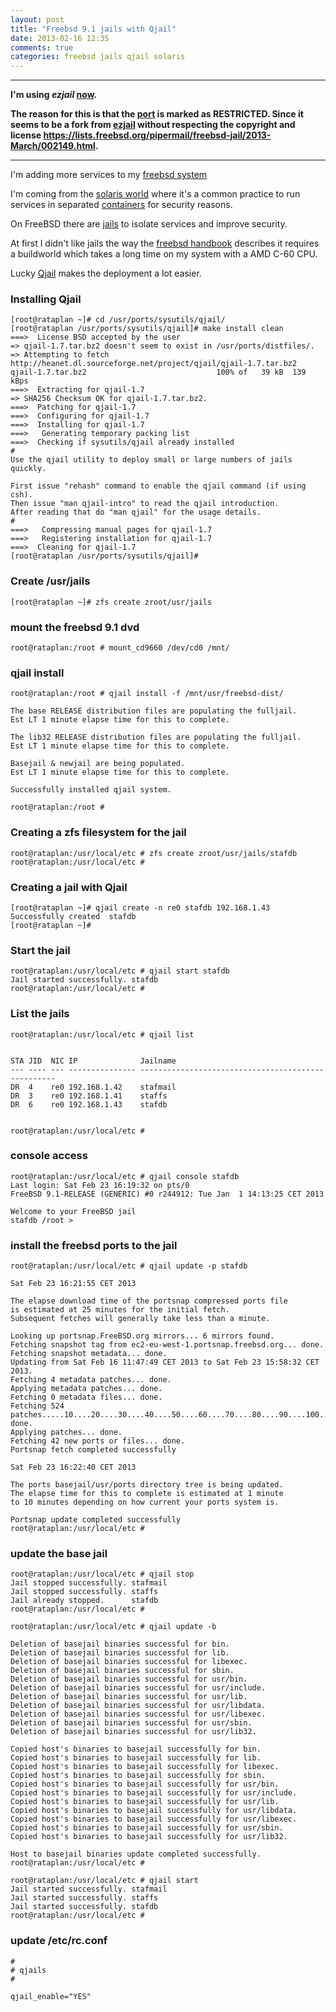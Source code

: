 ```yaml
---
layout: post
title: "Freebsd 9.1 jails with Qjail"
date: 2013-02-16 12:35
comments: true
categories: freebsd jails qjail solaris 
---
```


<hr />
<strong>

I'm using _ezjail_ <a href="{{ '/2013/04/10/migrating-from-qjail-to-ezjail/' | remove_first:'/' | absolute_url }}">now</a>.

The reason for this is that the <a href="http://www.freshports.org/sysutils/qjail">port</a> is marked as RESTRICTED.
Since it seems to be a fork from <a href="http://erdgeist.org/arts/software/ezjail/">ezjail</a> without respecting the copyright and license <a href="https://lists.freebsd.org/pipermail/freebsd-jail/2013-March/002149.html">https://lists.freebsd.org/pipermail/freebsd-jail/2013-March/002149.html</a>.


</strong>

<hr />

I'm adding more services to my <a href="http://stafwag.github.io/blog/blog/2012/12/16/running-freebsd-9.0-on-asus-c60m1-i-motherboard/">freebsd system</a>

I'm coming from the <a href="http://en.wikipedia.org/wiki/Solaris_(operating_system)">solaris world</a> where it's a common practice to run services in separated <a href="http://en.wikipedia.org/wiki/Solaris_Containers">containers</a> for security reasons.

On FreeBSD there are <a href="http://en.wikipedia.org/wiki/FreeBSD_jail">jails</a> to isolate services and improve security.

At first I didn't like jails the way the <a href="http://www.freebsd.org/doc/handbook/jails.html">freebsd handbook</a> describes it requires a buildworld which takes a long time on my system with a AMD C-60 CPU.

Lucky <a href="http://sourceforge.net/projects/qjail/">Qjail</a> makes the deployment a lot easier.

### Installing Qjail

```
[root@rataplan ~]# cd /usr/ports/sysutils/qjail/
[root@rataplan /usr/ports/sysutils/qjail]# make install clean
===>  License BSD accepted by the user
=> qjail-1.7.tar.bz2 doesn't seem to exist in /usr/ports/distfiles/.
=> Attempting to fetch http://heanet.dl.sourceforge.net/project/qjail/qjail-1.7.tar.bz2
qjail-1.7.tar.bz2                             100% of   39 kB  139 kBps
===>  Extracting for qjail-1.7
=> SHA256 Checksum OK for qjail-1.7.tar.bz2.
===>  Patching for qjail-1.7
===>  Configuring for qjail-1.7
===>  Installing for qjail-1.7
===>   Generating temporary packing list
===>  Checking if sysutils/qjail already installed
#
Use the qjail utility to deploy small or large numbers of jails quickly.

First issue "rehash" command to enable the qjail command (if using csh).
Then issue "man qjail-intro" to read the qjail introduction.
After reading that do "man qjail" for the usage details.
#
===>   Compressing manual pages for qjail-1.7
===>   Registering installation for qjail-1.7
===>  Cleaning for qjail-1.7
[root@rataplan /usr/ports/sysutils/qjail]# 
```


### Create /usr/jails
```
[root@rataplan ~]# zfs create zroot/usr/jails
```

### mount the freebsd 9.1 dvd
```
root@rataplan:/root # mount_cd9660 /dev/cd0 /mnt/
```

### qjail install

```
root@rataplan:/root # qjail install -f /mnt/usr/freebsd-dist/

The base RELEASE distribution files are populating the fulljail.
Est LT 1 minute elapse time for this to complete.

The lib32 RELEASE distribution files are populating the fulljail.
Est LT 1 minute elapse time for this to complete.
 
Basejail & newjail are being populated.
Est LT 1 minute elapse time for this to complete.
 
Successfully installed qjail system.
 
root@rataplan:/root # 

```

### Creating a zfs filesystem for the jail

```
root@rataplan:/usr/local/etc # zfs create zroot/usr/jails/stafdb
root@rataplan:/usr/local/etc # 

```

### Creating a jail with Qjail
```
[root@rataplan ~]# qjail create -n re0 stafdb 192.168.1.43
Successfully created  stafdb
[root@rataplan ~]# 
```

### Start the jail

```
root@rataplan:/usr/local/etc # qjail start stafdb
Jail started successfully. stafdb
root@rataplan:/usr/local/etc # 
```

### List the jails

```
root@rataplan:/usr/local/etc # qjail list
 

STA JID  NIC IP              Jailname
--- ---- --- --------------- ---------------------------------------------------
DR  4    re0 192.168.1.42    stafmail
DR  3    re0 192.168.1.41    staffs
DR  6    re0 192.168.1.43    stafdb
 
 
root@rataplan:/usr/local/etc # 

```

### console access

```
root@rataplan:/usr/local/etc # qjail console stafdb
Last login: Sat Feb 23 16:19:32 on pts/0
FreeBSD 9.1-RELEASE (GENERIC) #0 r244912: Tue Jan  1 14:13:25 CET 2013

Welcome to your FreeBSD jail
stafdb /root >
```

### install the freebsd ports to the jail

```
root@rataplan:/usr/local/etc # qjail update -p stafdb
 
Sat Feb 23 16:21:55 CET 2013
 
The elapse download time of the portsnap compressed ports file
is estimated at 25 minutes for the initial fetch.
Subsequent fetches will generally take less than a minute.
 
Looking up portsnap.FreeBSD.org mirrors... 6 mirrors found.
Fetching snapshot tag from ec2-eu-west-1.portsnap.freebsd.org... done.
Fetching snapshot metadata... done.
Updating from Sat Feb 16 11:47:49 CET 2013 to Sat Feb 23 15:58:32 CET 2013.
Fetching 4 metadata patches... done.
Applying metadata patches... done.
Fetching 0 metadata files... done.
Fetching 524 patches.....10....20....30....40....50....60....70....80....90....100....110....120....130....140....150....160....170....180....190....200....210....220....230....240....250....260....270....280....290....300....310....320....330....340....350....360....370....380....390....400....410....420....430....440....450....460....470....480....490....500....510....520.. done.
Applying patches... done.
Fetching 42 new ports or files... done.
Portsnap fetch completed successfully
 
Sat Feb 23 16:22:40 CET 2013
 
The ports basejail/usr/ports directory tree is being updated.
The elapse time for this to complete is estimated at 1 minute
to 10 minutes depending on how current your ports system is.
 
Portsnap update completed successfully
root@rataplan:/usr/local/etc # 
```

### update the base jail

```
root@rataplan:/usr/local/etc # qjail stop
Jail stopped successfully. stafmail
Jail stopped successfully. staffs
Jail already stopped.      stafdb
root@rataplan:/usr/local/etc # 

root@rataplan:/usr/local/etc # qjail update -b 
 
Deletion of basejail binaries successful for bin.
Deletion of basejail binaries successful for lib.
Deletion of basejail binaries successful for libexec.
Deletion of basejail binaries successful for sbin.
Deletion of basejail binaries successful for usr/bin.
Deletion of basejail binaries successful for usr/include.
Deletion of basejail binaries successful for usr/lib.
Deletion of basejail binaries successful for usr/libdata.
Deletion of basejail binaries successful for usr/libexec.
Deletion of basejail binaries successful for usr/sbin.
Deletion of basejail binaries successful for usr/lib32.
 
Copied host's binaries to basejail successfully for bin.
Copied host's binaries to basejail successfully for lib.
Copied host's binaries to basejail successfully for libexec.
Copied host's binaries to basejail successfully for sbin.
Copied host's binaries to basejail successfully for usr/bin.
Copied host's binaries to basejail successfully for usr/include.
Copied host's binaries to basejail successfully for usr/lib.
Copied host's binaries to basejail successfully for usr/libdata.
Copied host's binaries to basejail successfully for usr/libexec.
Copied host's binaries to basejail successfully for usr/sbin.
Copied host's binaries to basejail successfully for usr/lib32.
 
Host to basejail binaries update completed successfully.
root@rataplan:/usr/local/etc # 

root@rataplan:/usr/local/etc # qjail start
Jail started successfully. stafmail
Jail started successfully. staffs
Jail started successfully. stafdb
root@rataplan:/usr/local/etc # 

```

### update /etc/rc.conf
```
#
# qjails
#

qjail_enable="YES"

```
